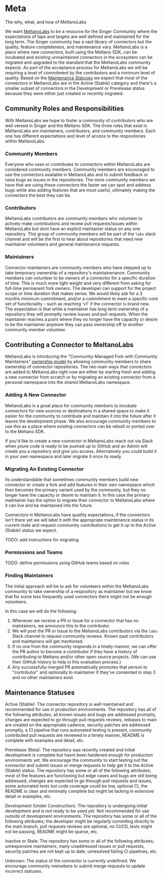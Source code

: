 # Meta
The why, what, and how of MeltanoLabs

We want [MeltanoLabs](https://meltano.com/blog/launching-meltanolabs-your-home-for-singer-connectors-dbt-packages-and-all-meltano-plugins/) to be a resource for the Singer Community where the expectations of taps and targets are well defined and maintained for the long term.
The Singer community has a vast library of connectors but the quality, feature completeness, and maintenance vary.
MeltanoLabs is a place where new connectors, built using the Meltano SDK, can be incubated and existing unmaintained connectors in the ecosystem can be migrated and upgraded to the standard that the MeltanoLabs community expects.
As part of the acceptance process for MeltanoLabs we will be requiring a level of commitment by the contributors and a minimum level of quality.
Based on the [Maintenance Statuses](#Maintenance-Statuses) we expect that most of the connectors in MeltanoLabs are in the Active (Stable) category and there's a smaller subset of connectors in the Development or Prerelease status because they were either just created or recently migrated.

## Community Roles and Responsibilities

With MeltanoLabs we hope to foster a community of contributors who are well versed in Singer and the Meltano SDK.
The three roles that exist in MeltanoLabs are maintainers, contributors, and community members.
Each one has different expectations and level of access to the respositories within MeltanoLabs.

### Community Members

Everyone who uses or contributes to connectors within MeltanoLabs are considered community members.
Community members are encouraged to use the connectors available in MeltanoLabs and to submit feedback or raise bugs as issues in the repositories.
The more community members we have that are using these connectors the faster we can spot and address bugs while also adding features that are most useful, ultimately making the connectors the best they can be.

### Contributors

MeltanoLabs contributors are community members who volunteer to actively make contributions and review pull requests/issues within MeltanoLabs but dont have an explicit maintainer status on any one repository.
This group of community members will be part of the `labs` slack channel and will be the first to hear about repositories that need new maintainer volunteers and general maintenance requests.

### Maintainers

Connector maintainers are community members who have stepped up to take temporary ownership of a repository's maintainenance.
Community members can volunteer to be owners of a connector for a specific duration of time.
This is much more light weight and very different from asking for full-time permanent fork owners.
The developer can support for the project scope or time duration that makes sense.
We would likely ask for a 3 months minimum commitment, and/or a commitment to meet a specific core set of functionality - such as reaching 'v1' if the connector is brand new.
The expectation is that while a maintainer has long term ownership of a repository they will promptly review issues and pull requests.
When the maintainer reaches a point where they no longer have the capacity or desire to be the maintainer anymore they can pass ownership off to another community member volunteer.


## Contributing a Connector to MeltanoLabs

MeltanoLabs is introducing the "Community-Managed Fork with Community Maintainers" [ownership model](https://gitlab.com/meltano/meta/-/issues/73) by allowing community members to share ownership of connector repositories.
The two main ways that connectors are added to MeltanoLabs right now are either by starting fresh and adding a new connector from scratch or by migrating an existing connector from a personal namespace into the shared MeltanoLabs namespace.

### Adding A New Connector

MeltanoLabs is a great place for community members to incubate connectors for new sources or destinations in a shared space to make it easier for the community to contribute and maintain it into the future after it leaves the development phase.
We also encourage community members to use this as a place where existing connectors can be rebuilt or ported over to the Meltano SDK.

If you'd like to create a new connector in MeltanoLabs reach out via Slack when youre code is ready to be pushed up to GitHub and an Admin will create you a repository and give you access.
Alternatively you could build it in your own namespace and later migrate it once its ready.

### Migrating An Existing Connector

Its understandable that sometimes community members build new connector or create a fork and add features in their own namespace which then becomes the primary variant used by the community, but they no longer have the capacity or desire to maintain it.
In this case the primary maintainer has the option to migrate their connector to MeltanoLabs where it can live and be maintained into the future.

Connectors in MeltanoLabs have quaility expectations, if the connectors isn't there yet we will label it with the appropriate maintenance status in its current state and request community contributions to get it up to the Active (Stable) status we expect.

TODO: add instructions for migrating


### Permissions and Teams

TODO: define permissions using GitHub teams based on roles

### Finding Maintainers

The initial approach will be to ask for volunteers within the MeltanoLabs community to take ownership of a respository as maintainer but we know that for some less frequently used connectors there might not be enough volunteers.

In this case we will do the following:
1. Whenever we receive a PR or Issue for a connector that has no maintainers, we announce this to the contributor.
1. We will post the PR or Issue to the MeltanoLabs contributors via the `labs` Slack channel to request community reviews. Known past contributors and maintainers will get mentioned.
1. If no one from the community responds in a timely manner, we can offer the PR author to become a contributor if they have a history of contributing to Meltano and/or other open source projects. (We can use their GitHub history to help in this evaluation process.)
1. Any successfully-merged PR automatically promotes that person to "contributor" and optionally to maintainer if they've consented in step 3 and no other maintainers exist.


## Maintenance Statuses

Active (Stable): The connector repository is well maintained and recommended for use in production environments.
The repository has all of the following attributes; all known issues and bugs are addressed promptly, changes are expected to go through pull requests reviews, releases to main are created on the appropriate cadence, security patches are addressed promptly, a CI pipeline that runs automated testing is present, community contributed pull requests are reviewed in a timely manner, README is complete with examples and detail, etc.

Prerelease (Beta): The repository was recently created and initial development is complete but hasnt been hardened enough for production environments yet.
We encourage the community to start testing out the connector and submit issues or merge requests to help get it to the Active (Stable) status.
The repository has some or all of the following attributes; most of the features are functioning but edge cases and bugs are still being addressed, changes are expected to go through pull requests and issues, some automated tests but code coverage could be low, optional CI, the README is clear and minimally complete but might be lacking in extensive detail or examples, etc.

Development (Under Construction): The repository is undergoing initial development and is not ready to be used yet.
Not recommended for use outside of development environments.
The repository has some or all of the following attributes; the developer might be regularly commiting directly to the main branch, pull requests reviews are optional, no CI/CD, tests might not be passing, README might be sparse, etc.

Inactive or Stale: The repository has some or all of the following attributes; unresponsive maintainers, many unaddressed issues or pull requests, security patches are not kept up to date, unresolved failing CI pipelines, etc.

Unknown: The status of the connector is currently undefined.
We encourage community memebers to submit merge requests to update incorrect statuses.
